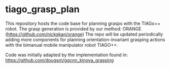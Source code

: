 # tiago_grasp_plan
This repository hosts the code base for planning grasps with the TIAGo++ robot. The grasp generation is provided by our method: ORANGE (https://github.com/nickgkan/orange)
The repo will be updated periodically adding more components for planning orientation-invariant grasping actions with the bimanual mobile manipulator robot TIAGO++.

Code was initially adapted by the implementation found in: https://github.com/dougsm/ggcnn_kinova_grasping

